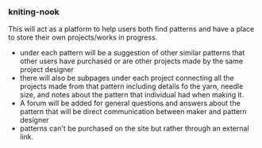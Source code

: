 ### kniting-nook
This will act as a platform to help users both find patterns and have a place to store their own projects/works in progress.
- under each pattern will be a suggestion of other similar patterns that other users have purchased or are other projects made by the same project designer
- there will also be subpages under each project connecting all the projects made from that pattern including details fo the yarn, needle size, and notes about the pattern that individual had when making it.
- A forum will be added for general questions and answers about the pattern that will be direct communication between maker and pattern designer
- patterns can't be purchased on the site but rather through an external link.
